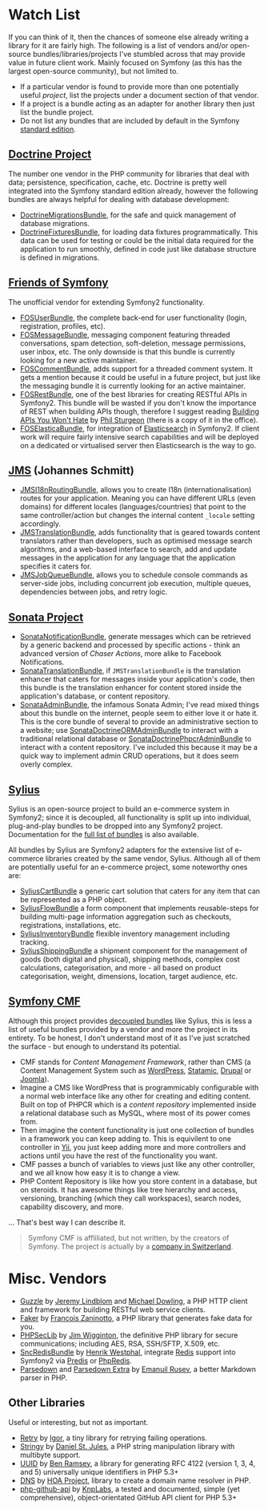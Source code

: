 Watch List
==========

If you can think of it, then the chances of someone else already writing a library for it are fairly high.
The following is a list of vendors and/or open-source bundles/libraries/projects I've stumbled across that may provide
value in future client work. Mainly focused on Symfony (as this has the largest open-source community), but not limited
to.

- If a particular vendor is found to provide more than one potentially useful *project*, list the projects under a
  document section of that vendor.
- If a project is a bundle acting as an adapter for another library then just list the bundle project.
- Do not list any bundles that are included by default in the Symfony
  [standard edition](https://github.com/symfony/symfony-standard).

## [Doctrine Project](http://www.doctrine-project.org)

The number one vendor in the PHP community for libraries that deal with data; persistence, specification, cache, etc.
Doctrine is pretty well integrated into the Symfony standard edition already, however the following bundles are always
helpful for dealing with database development:

- [DoctrineMigrationsBundle](https://github.com/doctrine/DoctrineMigrationsBundle), for the safe and quick management of
  database migrations.
- [DoctrineFixturesBundle](https://github.com/doctrine/DoctrineFixturesBundle), for loading data fixtures
  programmatically. This data can be used for testing or could be the initial data required for the application to run
  smoothly, defined in code just like database structure is defined in migrations.

## [Friends of Symfony](http://friendsofsymfony.github.io)

The unofficial vendor for extending Symfony2 functionality.

- [FOSUserBundle](), the complete back-end for user functionality (login, registration, profiles, etc).
- [FOSMessageBundle](https://github.com/FriendsOfSymfony/FOSMessageBundle), messaging component featuring threaded
  conversations, spam detection, soft-deletion, message permissions, user inbox, etc. The only downside is that this
  bundle is currently looking for a new active maintainer.
- [FOSCommentBundle](https://github.com/FriendsOfSymfony/FOSCommentBundle), adds support for a threaded comment system.
  It gets a mention because it could be useful in a future project, but just like the messaging bundle it is currently
  looking for an active maintainer.
- [FOSRestBundle](https://github.com/FriendsOfSymfony/FOSRestBundle), one of the best libraries for creating RESTful
  APIs in Symfony2. This bundle will be wasted if you don't know the importance of REST when building APIs though,
  therefore I suggest reading [Building APIs You Won't Hate](https://leanpub.com/build-apis-you-wont-hate) by [Phil
  Sturgeon](https://philsturgeon.uk/) (there is a copy of it in the office).
- [FOSElasticaBundle](https://github.com/FriendsOfSymfony/FOSElasticaBundle), for integration of
  [Elasticsearch](http://www.elasticsearch.org/) in Symfony2. If client work will require fairly intensive search
  capabilities and will be deployed on a dedicated or virtualised server then Elasticsearch is the way to go.

## [JMS](http://jmsyst.com) (Johannes Schmitt)

- [JMSI18nRoutingBundle](http://jmsyst.com/bundles/JMSI18nRoutingBundle), allows you to create I18n
  (internationalisation) routes for your application. Meaning you can have different URLs (even domains) for different
  locales (languages/countries) that point to the same controller/action but changes the internal content `_locale`
  setting accordingly.
- [JMSTranslationBundle](http://jmsyst.com/bundles/JMSTranslationBundle), adds functionality that is geared towards
  content translators rather than developers, such as optimised message search algorithms, and a web-based interface to
  search, add and update messages in the application for any language that the application specifies it caters for.
- [JMSJobQueueBundle](http://jmsyst.com/bundles/JMSJobQueueBundle), allows you to schedule console commands as
  server-side jobs, including concurrent job execution, multiple queues, dependencies between jobs, and retry logic.

## [Sonata Project](http://sonata-project.org)

- [SonataNotificationBundle](http://sonata-project.org/bundles/notification), generate messages which can be retrieved
  by a generic backend and processed by specific actions - think an advanced version of *Chaser Actions*, more alike to
  Facebook Notifications.
- [SonataTranslationBundle](http://sonata-project.org/bundles/translation), if `JMSTranslationBundle` is the translation
  enhancer that caters for messages inside your application's code, then this bundle is the translation enhancer for
  content stored inside the application's database, or content repository.
- [SonataAdminBundle](http://sonata-project.org/bundles/admin), the infamous Sonata Admin; I've read mixed things about
  this bundle on the internet, people seem to either love it or hate it. This is the core bundle of several to provide
  an administrative section to a website; use
  [SonataDoctrineORMAdminBundle](http://sonata-project.org/bundles/doctrine-orm-admin/2-2/doc/index.html) to interact
  with a traditional relational database or
  [SonataDoctrinePhpcrAdminBundle](http://sonata-project.org/bundles/doctrine-phpcr-admin/master/doc/index.html) to
  interact with a content repository. I've included this because it may be a quick way to implement admin CRUD
  operations, but it does seem overly complex.

## [Sylius](http://sylius.org)

Sylius is an open-source project to build an e-commerce system in Symfony2; since it is decoupled, all functionality is
split up into individual, plug-and-play bundles to be dropped into any Symfony2 project. Documentation for the [full
list of bundles](http://docs.sylius.org/en/latest/bundles/index.html) is also available.

All bundles by Sylius are Symfony2 adapters for the extensive list of e-commerce libraries created by the same vendor,
Sylius. Although all of them are potentially useful for an e-commerce project, some noteworthy ones are:

- [SyliusCartBundle]() a generic cart solution that caters for any item that can be represented as a PHP object.
- [SyliusFlowBundle]() a form component that implements reusable-steps for building multi-page information aggregation
  such as checkouts, registrations, installations, etc.
- [SyliusInventoryBundle]() flexible inventory management including tracking.
- [SyliusShippingBundle]() a shipment component for the management of goods (both digital and physical), shipping
  methods, complex cost calculations, categorisation, and more - all based on product categorisation, weight,
  dimensions, location, target audience, etc.

## [Symfony CMF](http://cmf.symfony.com)

Although this project provides [decoupled bundles](http://symfony.com/doc/master/cmf/bundles/index.html) like Sylius,
this is less a list of useful bundles provided by a vendor and more the project in its entirety. To be honest, I don't
understand most of it as I've just scratched the surface - but enough to understand its potential.

- CMF stands for *Content Management Framework*, rather than CMS (a Content Management System such as
  [WordPress](https://wordpress.org), [Statamic](http://www.statamic.com), [Drupal](https://www.drupal.org) or
  [Joomla](http://www.joomla.org)).
- Imagine a CMS like WordPress that is programmicably configurable with a normal web interface like any other for
  creating and editing content. Built on top of PHPCR which is a *content repository* implemented inside a relational
  database such as MySQL, where most of its power comes from.
- Then imagine the content functionality is just one collection of bundles in a framework you can keep adding to. This
  is equivilent to one controller in [Yii](http://yiiframework.com), you just keep adding more and more controllers
  and actions until you have the rest of the functionality you want.
- CMF passes a bunch of variables to views just like any other controller, and we all know how easy it is to change a
  view.
- PHP Content Repository is like how you store content in a database, but on steroids. It has awesome things like tree
  hierarchy and access, versioning, branching (which they call workspaces), search nodes, capability discovery, and more.

... That's best way I can describe it.

> Symfony CMF is affliliated, but not written, by the creators of Symfony. The project is actually by a [company in
> Switzerland](http://www.liip.ch/en).

# Misc. Vendors

- [Guzzle](https://github.com/guzzle/guzzle) by [Jeremy Lindblom](https://github.com/jeremeamia) and
  [Michael Dowling](https://github.com/mtdowling), a PHP HTTP client and framework for building RESTful web service
  clients.
- [Faker](https://github.com/fzaninotto/Faker) by [Francois Zaninotto](https://github.com/fzaninotto), a PHP library
  that generates fake data for you.
- [PHPSecLib](https://github.com/phpseclib/phpseclib) by [Jim Wigginton](https://github.com/terrafrost), the definitive
  PHP library for secure communications; including AES, RSA, SSH/SFTP, X.509, etc.
- [SncRedisBundle](https://github.com/snc/SncRedisBundle) by [Henrik Westphal](https://github.com/snc), integrate
  [Redis](http://redis.io) support into Symfony2 via [Predis](https://github.com/nrk/predis) or
  [PhpRedis](https://github.com/nicolasff/phpredis).
- [Parsedown](https://github.com/erusev/parsedown) and [Parsedown Extra](https://github.com/erusev/parsedown-extra) by
  [Emanuil Rusev](https://github.com/erusev), a better Markdown parser in PHP.

## Other Libraries

Useful or interesting, but not as important.

- [Retry](https://github.com/igorw/retry) by [Igor](https://github.com/igorw), a tiny library for retrying failing
  operations.
- [Stringy](https://github.com/danielstjules/Stringy) by [Daniel St. Jules](https://github.com/danielstjules), a PHP
  string manipulation library with multibyte support.
- [UUID](https://github.com/ramsey/uuid) by [Ben Ramsey](https://github.com/ramsey), a library for generating RFC 4122
  (version 1, 3, 4, and 5) universally unique identifiers in PHP 5.3+
- [DNS](https://github.com/hoaproject/Dns) by [HOA Project](http://hoa-project.net/En), library to create a domain name
  resolver in PHP.
- [php-github-api](https://github.com/KnpLabs/php-github-api) by [KnpLabs](https://github.com/knplabs), a tested and
  documented, simple (yet comprehensive), object-orientated GitHub API client for PHP 5.3+
